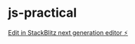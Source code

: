 # js-practical

[Edit in StackBlitz next generation editor ⚡️](https://stackblitz.com/~/github.com/parvez-tm/js-practical)